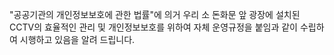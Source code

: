 "공공기관의 개인정보보호에 관한 법률"에 의거 우리 소 돈화문 앞 광장에 설치된 CCTV의 효율적인 관리 및 개인정보보호를 위하여 자체 운영규정을 붙임과 같이 수립하여 시행하고 있음을 알려 드립니다.